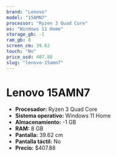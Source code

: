 ```yaml
---
brand: "Lenovo"
model: "15AMN7"
processor: "Ryzen 3 Quad Core"
os: "Windows 11 Home"
storage_gb: -1
ram_gb: 8
screen_cm: 39.62
touch: "No"
price_usd: 407.88
slug: "lenovo-15amn7"
---
```


# Lenovo 15AMN7

- **Procesador:** Ryzen 3 Quad Core
- **Sistema operativo:** Windows 11 Home
- **Almacenamiento:** -1 GB
- **RAM:** 8 GB
- **Pantalla:** 39.62 cm
- **Pantalla táctil:** No
- **Precio:** $407.88
